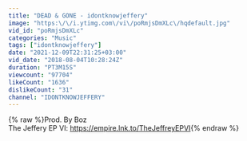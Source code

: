 ```yaml
---
title: "DEAD & GONE - idontknowjeffery"
image: "https:\/\/i.ytimg.com\/vi\/poRmjsDmXLc\/hqdefault.jpg"
vid_id: "poRmjsDmXLc"
categories: "Music"
tags: ["idontknowjeffery"]
date: "2021-12-09T22:31:25+03:00"
vid_date: "2018-08-04T10:28:24Z"
duration: "PT3M15S"
viewcount: "97704"
likeCount: "1636"
dislikeCount: "31"
channel: "IDONTKNOWJEFFERY"
---
```

{% raw %}Prod. By Boz<br />The Jeffery EP VI: <a rel="nofollow" target="blank" href="https://empire.lnk.to/TheJeffreyEPVI">https://empire.lnk.to/TheJeffreyEPVI</a>{% endraw %}
